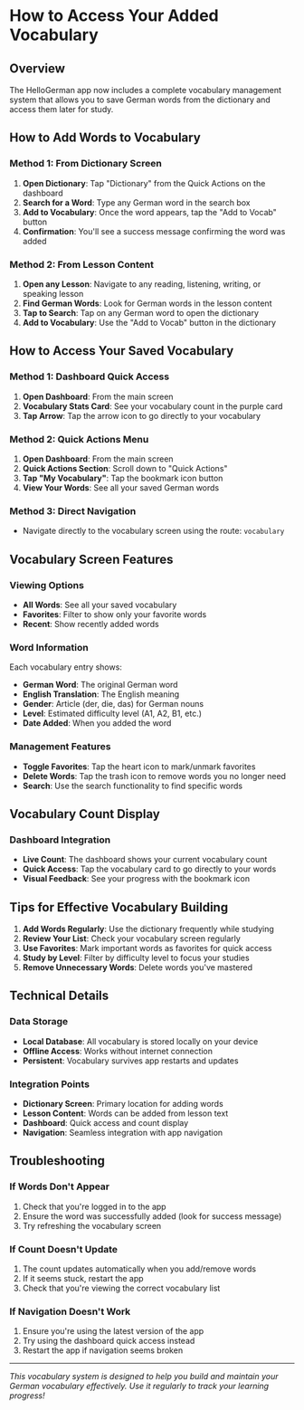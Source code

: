 # How to Access Your Added Vocabulary

## Overview
The HelloGerman app now includes a complete vocabulary management system that allows you to save German words from the dictionary and access them later for study.

## How to Add Words to Vocabulary

### Method 1: From Dictionary Screen
1. **Open Dictionary**: Tap "Dictionary" from the Quick Actions on the dashboard
2. **Search for a Word**: Type any German word in the search box
3. **Add to Vocabulary**: Once the word appears, tap the "Add to Vocab" button
4. **Confirmation**: You'll see a success message confirming the word was added

### Method 2: From Lesson Content
1. **Open any Lesson**: Navigate to any reading, listening, writing, or speaking lesson
2. **Find German Words**: Look for German words in the lesson content
3. **Tap to Search**: Tap on any German word to open the dictionary
4. **Add to Vocabulary**: Use the "Add to Vocab" button in the dictionary

## How to Access Your Saved Vocabulary

### Method 1: Dashboard Quick Access
1. **Open Dashboard**: From the main screen
2. **Vocabulary Stats Card**: See your vocabulary count in the purple card
3. **Tap Arrow**: Tap the arrow icon to go directly to your vocabulary

### Method 2: Quick Actions Menu
1. **Open Dashboard**: From the main screen
2. **Quick Actions Section**: Scroll down to "Quick Actions"
3. **Tap "My Vocabulary"**: Tap the bookmark icon button
4. **View Your Words**: See all your saved German words

### Method 3: Direct Navigation
- Navigate directly to the vocabulary screen using the route: `vocabulary`

## Vocabulary Screen Features

### Viewing Options
- **All Words**: See all your saved vocabulary
- **Favorites**: Filter to show only your favorite words
- **Recent**: Show recently added words

### Word Information
Each vocabulary entry shows:
- **German Word**: The original German word
- **English Translation**: The English meaning
- **Gender**: Article (der, die, das) for German nouns
- **Level**: Estimated difficulty level (A1, A2, B1, etc.)
- **Date Added**: When you added the word

### Management Features
- **Toggle Favorites**: Tap the heart icon to mark/unmark favorites
- **Delete Words**: Tap the trash icon to remove words you no longer need
- **Search**: Use the search functionality to find specific words

## Vocabulary Count Display

### Dashboard Integration
- **Live Count**: The dashboard shows your current vocabulary count
- **Quick Access**: Tap the vocabulary card to go directly to your words
- **Visual Feedback**: See your progress with the bookmark icon

## Tips for Effective Vocabulary Building

1. **Add Words Regularly**: Use the dictionary frequently while studying
2. **Review Your List**: Check your vocabulary screen regularly
3. **Use Favorites**: Mark important words as favorites for quick access
4. **Study by Level**: Filter by difficulty level to focus your studies
5. **Remove Unnecessary Words**: Delete words you've mastered

## Technical Details

### Data Storage
- **Local Database**: All vocabulary is stored locally on your device
- **Offline Access**: Works without internet connection
- **Persistent**: Vocabulary survives app restarts and updates

### Integration Points
- **Dictionary Screen**: Primary location for adding words
- **Lesson Content**: Words can be added from lesson text
- **Dashboard**: Quick access and count display
- **Navigation**: Seamless integration with app navigation

## Troubleshooting

### If Words Don't Appear
1. Check that you're logged in to the app
2. Ensure the word was successfully added (look for success message)
3. Try refreshing the vocabulary screen

### If Count Doesn't Update
1. The count updates automatically when you add/remove words
2. If it seems stuck, restart the app
3. Check that you're viewing the correct vocabulary list

### If Navigation Doesn't Work
1. Ensure you're using the latest version of the app
2. Try using the dashboard quick access instead
3. Restart the app if navigation seems broken

---

*This vocabulary system is designed to help you build and maintain your German vocabulary effectively. Use it regularly to track your learning progress!*
